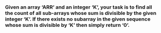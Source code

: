 ### Given an array ‘ARR’ and an integer ‘K’, your task is to find all the count of all sub-arrays whose sum is divisible by the given integer ‘K’. If there exists no subarray in the given sequence whose sum is divisible by ‘K’ then simply return ‘0’.
